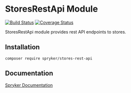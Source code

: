 # StoresRestApi Module
[![Build Status](https://travis-ci.org/spryker/stores-rest-api.svg)](https://travis-ci.org/spryker/stores-rest-api)
[![Coverage Status](https://coveralls.io/repos/github/spryker/stores-rest-api/badge.svg)](https://coveralls.io/github/spryker/stores-rest-api)

StoresRestApi module provides rest API endpoints to stores.

## Installation

```
composer require spryker/stores-rest-api
```

## Documentation

[Spryker Documentation](https://academy.spryker.com/developing_with_spryker/module_guide/modules.html)
